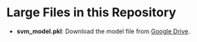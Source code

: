 # Large Files in this Repository

- **svm_model.pkl**: Download the model file from [Google Drive](https://drive.google.com/file/d/1JoopMIFsidHcin5CXUTjmPDTc8ekkuDJ/view?usp=sharing).

